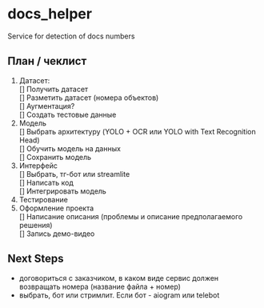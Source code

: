 # docs_helper
Service for detection of docs numbers

## План / чеклист
1. Датасет:  
[] Получить датасет  
[] Разметить датасет (номера объектов)  
[] Аугментация?  
[] Создать тестовые данные  
2. Модель  
[] Выбрать архитектуру (YOLO + OCR или YOLO with Text Recognition Head)  
[] Обучить модель на данных  
[] Сохранить модель  
3. Интерфейс  
[] Выбрать, тг-бот или streamlite  
[] Написать код  
[] Интегрировать модель  
4. Тестирование  
5. Оформление проекта  
[] Написание описания (проблемы и описание предполагаемого решения)  
[] Запись демо-видео  


## Next Steps
- договориться с заказчиком, в каком виде сервис должен возвращать номера (название файла + номер)
- выбрать, бот или стримлит. Если бот - aiogram или telebot
